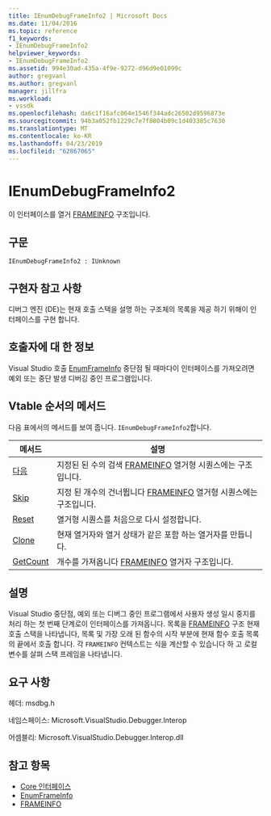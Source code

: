```yaml
---
title: IEnumDebugFrameInfo2 | Microsoft Docs
ms.date: 11/04/2016
ms.topic: reference
f1_keywords:
- IEnumDebugFrameInfo2
helpviewer_keywords:
- IEnumDebugFrameInfo2
ms.assetid: 994e30ad-435a-4f9e-9272-d96d9e01099c
author: gregvanl
ms.author: gregvanl
manager: jillfra
ms.workload:
- vssdk
ms.openlocfilehash: da6c1f16afc064e1546f344adc26502d9596873e
ms.sourcegitcommit: 94b3a052fb1229c7e7f8804b09c1d403385c7630
ms.translationtype: MT
ms.contentlocale: ko-KR
ms.lasthandoff: 04/23/2019
ms.locfileid: "62867065"
---
```

# <a name="ienumdebugframeinfo2"></a>IEnumDebugFrameInfo2
이 인터페이스를 열거 [FRAMEINFO](../../../extensibility/debugger/reference/frameinfo.md) 구조입니다.

## <a name="syntax"></a>구문

```
IEnumDebugFrameInfo2 : IUnknown
```

## <a name="notes-for-implementers"></a>구현자 참고 사항
 디버그 엔진 (DE)는 현재 호출 스택을 설명 하는 구조체의 목록을 제공 하기 위해이 인터페이스를 구현 합니다.

## <a name="notes-for-callers"></a>호출자에 대 한 정보
 Visual Studio 호출 [EnumFrameInfo](../../../extensibility/debugger/reference/idebugthread2-enumframeinfo.md) 중단점 될 때마다이 인터페이스를 가져오려면 예외 또는 중단 발생 디버깅 중인 프로그램입니다.

## <a name="methods-in-vtable-order"></a>Vtable 순서의 메서드
 다음 표에서의 메서드를 보여 줍니다. `IEnumDebugFrameInfo2`합니다.

|메서드|설명|
|------------|-----------------|
|[다음](../../../extensibility/debugger/reference/ienumdebugframeinfo2-next.md)|지정된 된 수의 검색 [FRAMEINFO](../../../extensibility/debugger/reference/frameinfo.md) 열거형 시퀀스에는 구조입니다.|
|[Skip](../../../extensibility/debugger/reference/ienumdebugframeinfo2-skip.md)|지정 된 개수의 건너뜁니다 [FRAMEINFO](../../../extensibility/debugger/reference/frameinfo.md) 열거형 시퀀스에는 구조입니다.|
|[Reset](../../../extensibility/debugger/reference/ienumdebugframeinfo2-reset.md)|열거형 시퀀스를 처음으로 다시 설정합니다.|
|[Clone](../../../extensibility/debugger/reference/ienumdebugframeinfo2-clone.md)|현재 열거자와 열거 상태가 같은 포함 하는 열거자를 만듭니다.|
|[GetCount](../../../extensibility/debugger/reference/ienumdebugframeinfo2-getcount.md)|개수를 가져옵니다 [FRAMEINFO](../../../extensibility/debugger/reference/frameinfo.md) 열거자 구조입니다.|

## <a name="remarks"></a>설명
 Visual Studio 중단점, 예외 또는 디버그 중인 프로그램에서 사용자 생성 일시 중지를 처리 하는 첫 번째 단계로이 인터페이스를 가져옵니다. 목록을 [FRAMEINFO](../../../extensibility/debugger/reference/frameinfo.md) 구조 현재 호출 스택을 나타냅니다, 목록 및 가장 오래 된 함수의 시작 부분에 현재 함수 호출 목록의 끝에서 호출 합니다. 각 `FRAMEINFO` 컨텍스트는 식을 계산할 수 있습니다 하 고 로컬 변수를 살펴 스택 프레임을 나타냅니다.

## <a name="requirements"></a>요구 사항
 헤더: msdbg.h

 네임스페이스: Microsoft.VisualStudio.Debugger.Interop

 어셈블리: Microsoft.VisualStudio.Debugger.Interop.dll

## <a name="see-also"></a>참고 항목
- [Core 인터페이스](../../../extensibility/debugger/reference/core-interfaces.md)
- [EnumFrameInfo](../../../extensibility/debugger/reference/idebugthread2-enumframeinfo.md)
- [FRAMEINFO](../../../extensibility/debugger/reference/frameinfo.md)